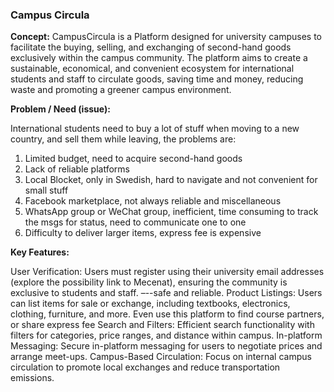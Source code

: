 ### Campus Circula

**Concept:** CampusCircula is a Platform designed for university campuses to facilitate the buying, selling, and exchanging of second-hand goods exclusively within the campus community. The platform aims to create a sustainable, economical, and convenient ecosystem for international students and staff to circulate goods, saving time and money,  reducing waste and promoting a greener campus environment.

**Problem / Need (issue):**

International students need to buy a lot of stuff when moving to a new country, and sell them while leaving, the problems are:
1.	Limited budget, need to acquire second-hand goods
2.	Lack of reliable platforms
3.	Local Blocket, only in Swedish, hard to navigate and not convenient for small stuff
4.	Facebook marketplace, not always reliable and miscellaneous
5.	WhatsApp group or WeChat group, inefficient, time consuming to track the msgs for status, need to communicate one to one
6.	Difficulty to deliver larger items, express fee is expensive

**Key Features:**

User Verification: Users must register using their university email addresses (explore the possibility link to Mecenat), ensuring the community is exclusive to students and staff. –--safe and reliable.
Product Listings: Users can list items for sale or exchange, including textbooks, electronics, clothing, furniture, and more. Even use this platform to find course partners, or share express fee
Search and Filters: Efficient search functionality with filters for categories, price ranges, and distance within campus.
In-platform Messaging: Secure in-platform messaging for users to negotiate prices and arrange meet-ups.
Campus-Based Circulation: Focus on internal campus circulation to promote local exchanges and reduce transportation emissions.
